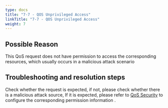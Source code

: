 ```yaml
---
type: docs
title: "7-7 - QOS Unprivileged Access"
linkTitle: "7-7 - QOS Unprivileged Access"
weight: 7
---
```


## Possible Reason

This QoS request does not have permission to access the corresponding resources, which usually occurs in a malicious attack scenario

## Troubleshooting and resolution steps

Check whether the request is expected, if not, please check whether there is a malicious attack source,
If it is expected, please refer to [QoS Security](/en/docs3-v2/java-sdk/reference-manual/qos/overview/#safety) to configure the corresponding permission information .

<p style="margin-top: 3rem;"> </p>